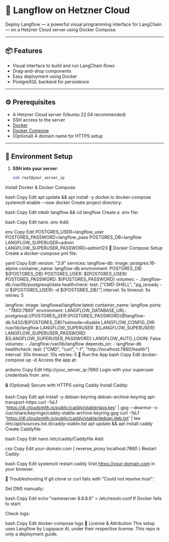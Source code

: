 # 🚀 Langflow on Hetzner Cloud

Deploy Langflow — a powerful visual programming interface for LangChain — on a Hetzner Cloud server using Docker Compose.

---

## 📦 Features

- Visual interface to build and run LangChain flows
- Drag-and-drop components
- Easy deployment using Docker
- PostgreSQL backend for persistence

---

## ⚙️ Prerequisites

- A Hetzner Cloud server (Ubuntu 22.04 recommended)
- SSH access to the server
- [Docker](https://docs.docker.com/get-docker/)
- [Docker Compose](https://docs.docker.com/compose/install/)
- (Optional) A domain name for HTTPS setup

---

## 🧪 Environment Setup

1. **SSH into your server**:
   ```bash
   ssh root@your_server_ip
Install Docker & Docker Compose:

bash
Copy
Edit
apt update && apt install -y docker.io docker-compose
systemctl enable --now docker
Create project directory:

bash
Copy
Edit
mkdir langflow && cd langflow
Create a .env file:

bash
Copy
Edit
nano .env
Add:

env
Copy
Edit
POSTGRES_USER=langflow_user
POSTGRES_PASSWORD=langflow_pass
POSTGRES_DB=langflow
LANGFLOW_SUPERUSER=admin
LANGFLOW_SUPERUSER_PASSWORD=admin123
📄 Docker Compose Setup
Create a docker-compose.yml file:

yaml
Copy
Edit
version: "3.9"
services:
  langflow-db:
    image: postgres:16-alpine
    container_name: langflow-db
    environment:
      POSTGRES_DB: ${POSTGRES_DB}
      POSTGRES_USER: ${POSTGRES_USER}
      POSTGRES_PASSWORD: ${POSTGRES_PASSWORD}
    volumes:
      - ./langflow-db:/var/lib/postgresql/data
    healthcheck:
      test: ["CMD-SHELL", "pg_isready -U ${POSTGRES_USER} -d ${POSTGRES_DB}"]
      interval: 5s
      timeout: 5s
      retries: 5

  langflow:
    image: langflowai/langflow:latest
    container_name: langflow
    ports:
      - "7860:7860"
    environment:
      LANGFLOW_DATABASE_URL: postgresql://${POSTGRES_USER}:${POSTGRES_PASSWORD}@langflow-db:5432/${POSTGRES_DB}?sslmode=disable
      LANGFLOW_CONFIG_DIR: /var/lib/langflow
      LANGFLOW_SUPERUSER: ${LANGFLOW_SUPERUSER}
      LANGFLOW_SUPERUSER_PASSWORD: ${LANGFLOW_SUPERUSER_PASSWORD}
      LANGFLOW_AUTO_LOGIN: False
    volumes:
      - ./langflow:/var/lib/langflow
    depends_on:
      - langflow-db
    healthcheck:
      test: ["CMD", "curl", "-f", "http://localhost:7860/health"]
      interval: 30s
      timeout: 10s
      retries: 5
🚀 Run the App
bash
Copy
Edit
docker-compose up -d
Access the app at:

arduino
Copy
Edit
http://your_server_ip:7860
Login with your superuser credentials from .env.

🔒 (Optional) Secure with HTTPS using Caddy
Install Caddy:

bash
Copy
Edit
apt install -y debian-keyring debian-archive-keyring apt-transport-https
curl -1sLf 'https://dl.cloudsmith.io/public/caddy/stable/gpg.key' | gpg --dearmor -o /usr/share/keyrings/caddy-stable-archive-keyring.gpg
curl -1sLf 'https://dl.cloudsmith.io/public/caddy/stable/debian.deb.txt' | tee /etc/apt/sources.list.d/caddy-stable.list
apt update && apt install caddy
Create Caddyfile:

bash
Copy
Edit
nano /etc/caddy/Caddyfile
Add:

css
Copy
Edit
your-domain.com {
    reverse_proxy localhost:7860
}
Restart Caddy:

bash
Copy
Edit
systemctl restart caddy
Visit https://your-domain.com in your browser.

🧯 Troubleshooting
If git clone or curl fails with "Could not resolve host":

Set DNS manually:

bash
Copy
Edit
echo "nameserver 8.8.8.8" > /etc/resolv.conf
If Docker fails to start:

Check logs:

bash
Copy
Edit
docker-compose logs
📜 License & Attribution
This setup uses Langflow by Logspace AI, under their respective license. This repo is only a deployment guide.

